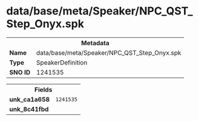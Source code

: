 <h1>data/base/meta/Speaker/NPC_QST_Step_Onyx.spk</h1><table><tr><th colspan="100%">Metadata</th></tr><tr><td><b>Name</b></td><td>data/base/meta/Speaker/NPC_QST_Step_Onyx.spk</td></tr><tr><td><b>Type</b></td><td>SpeakerDefinition</td></tr><tr><td><b>SNO ID</b></td><td>1241535</td></tr></table>

<table><tr><th colspan="100%">Fields</th></tr><tr><td><b>unk_ca1a658</b></td><td><code>1241535</code></td></tr><tr><td><b>unk_8c41fbd</b></td><td></td></tr></table>

